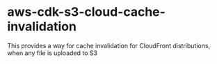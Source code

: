 # aws-cdk-s3-cloud-cache-invalidation
This provides a way for cache invalidation for CloudFront distributions, when any file is uploaded to S3
